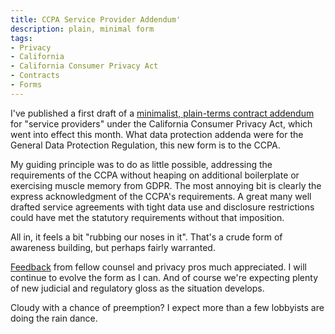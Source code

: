 ```yaml
---
title: CCPA Service Provider Addendum'
description: plain, minimal form
tags:
- Privacy
- California
- California Consumer Privacy Act
- Contracts
- Forms
---
```


I've published a first draft of a [minimalist, plain-terms contract addendum](https://github.com/kemitchell/ccpa-service-provider-addendum/releases/download/1e/addendum.docx) for "service providers" under the California Consumer Privacy Act, which went into effect this month.  What data protection addenda were for the General Data Protection Regulation, this new form is to the CCPA.

My guiding principle was to do as little possible, addressing the requirements of the CCPA without heaping on additional boilerplate or exercising muscle memory from GDPR.  The most annoying bit is clearly the express acknowledgment of the CCPA's requirements.  A great many well drafted service agreements with tight data use and disclosure restrictions could have met the statutory requirements without that imposition.

All in, it feels a bit "rubbing our noses in it".  That's a crude form of awareness building, but perhaps fairly warranted.

[Feedback](mailto:kyle@kemitchell.com) from fellow counsel and privacy pros much appreciated.  I will continue to evolve the form as I can.  And of course we're expecting plenty of new judicial and regulatory gloss as the situation develops.

Cloudy with a chance of preemption?  I expect more than a few lobbyists are doing the rain dance.
